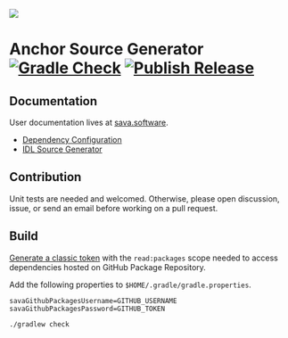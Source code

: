 ![](https://github.com/sava-software/sava/blob/003cf88b3cd2a05279027557f23f7698662d2999/assets/images/solana_java_cup.svg)

# Anchor Source Generator [![Gradle Check](https://github.com/sava-software/anchor-src-gen/actions/workflows/build.yml/badge.svg)](https://github.com/sava-software/anchor-src-gen/actions/workflows/build.yml) [![Publish Release](https://github.com/sava-software/anchor-src-gen/actions/workflows/publish.yml/badge.svg)](https://github.com/sava-software/anchor-src-gen/actions/workflows/publish.yml)

## Documentation

User documentation lives at [sava.software](https://sava.software/).

* [Dependency Configuration](https://sava.software/quickstart)
* [IDL Source Generator](https://sava.software/utilities/anchor-src-gen)

## Contribution

Unit tests are needed and welcomed. Otherwise, please open discussion, issue, or send an email before working on a pull
request.

## Build

[Generate a classic token](https://github.com/settings/tokens) with the `read:packages` scope needed to access
dependencies hosted on GitHub Package Repository.

Add the following properties to `$HOME/.gradle/gradle.properties`.

```gradle.properties
savaGithubPackagesUsername=GITHUB_USERNAME
savaGithubPackagesPassword=GITHUB_TOKEN
```

```shell
./gradlew check
```
